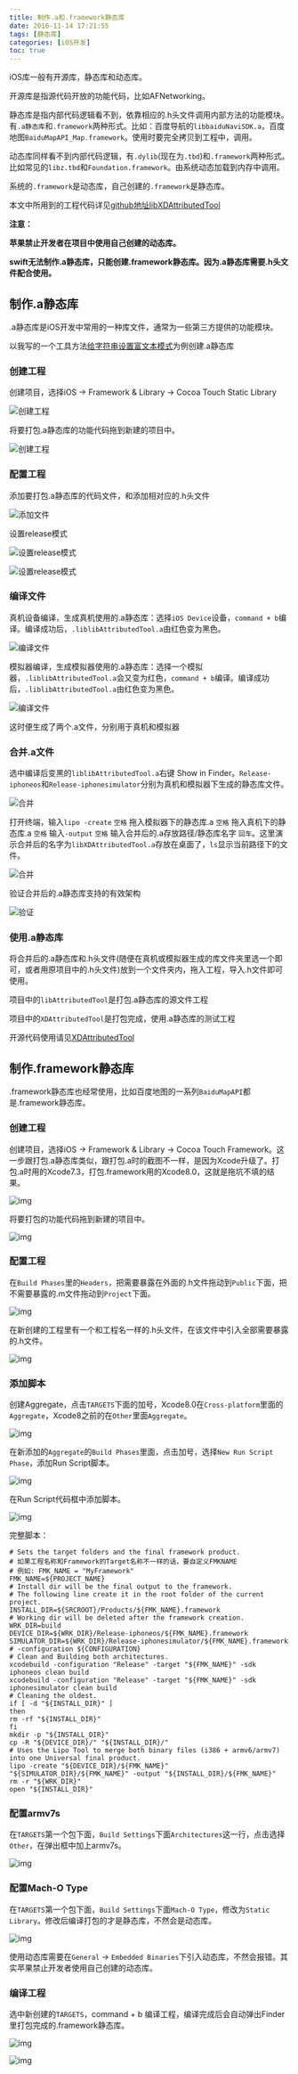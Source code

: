 ```yaml
---
title: 制作.a和.framework静态库
date: 2016-11-14 17:21:55
tags: [静态库]
categories: [iOS开发]
toc: true
---
```


iOS库一般有开源库，静态库和动态库。

开源库是指源代码开放的功能代码，比如AFNetworking。

静态库是指内部代码逻辑看不到，依靠相应的.h头文件调用内部方法的功能模块。有`.a静态库`和`.framework`两种形式。比如：百度导航的`libbaiduNaviSDK.a`，百度地图`BaiduMapAPI_Map.framework`。使用时要完全拷贝到工程中，调用。
<!--more-->

动态库同样看不到内部代码逻辑，有`.dylib`(现在为`.tbd`)和`.framework`两种形式。比如常见的`libz.tbd`和`Foundation.framework`。由系统动态加载到内存中调用。

系统的`.framework`是动态库，自己创建的`.framework`是静态库。

本文中所用到的工程代码详见[github地址libXDAttributedTool](https://github.com/mxdios/libXDAttributedTool)

**注意：**

**苹果禁止开发者在项目中使用自己创建的动态库。**

**swift无法制作.a静态库，只能创建.framework静态库。因为.a静态库需要.h头文件配合使用。**

## 制作.a静态库

.a静态库是iOS开发中常用的一种库文件，通常为一些第三方提供的功能模块。

以我写的一个工具方法[给字符串设置富文本模式](https://github.com/mxdios/XDAttributedTool)为例创建.a静态库

### 创建工程

创建项目，选择iOS -> Framework & Library -> Cocoa Touch Static Library

![创建工程](https://github.com/mxdios/notebook/blob/master/notebooks/images/QQ20160908-0.png?raw=true)

将要打包.a静态库的功能代码拖到新建的项目中。

![创建工程](https://github.com/mxdios/notebook/blob/master/notebooks/images/QQ20160908-1.png?raw=true)

### 配置工程

添加要打包.a静态库的代码文件，和添加相对应的.h头文件

![添加文件](https://github.com/mxdios/notebook/blob/master/notebooks/images/QQ20160909-1.png?raw=true)

设置release模式

![设置release模式](https://github.com/mxdios/notebook/blob/master/notebooks/images/QQ20160909-2.png?raw=true)

![设置release模式](https://github.com/mxdios/notebook/blob/master/notebooks/images/QQ20160909-3.png?raw=true)

### 编译文件

真机设备编译，生成真机使用的.a静态库：选择`iOS Device`设备，`command + b`编译。编译成功后，`.liblibAttributedTool.a`由红色变为黑色。

![编译文件](https://github.com/mxdios/notebook/blob/master/notebooks/images/QQ20160909-4.png?raw=true)

模拟器编译，生成模拟器使用的.a静态库：选择一个模拟器，`.liblibAttributedTool.a`会又变为红色，`command + b`编译。编译成功后，`.liblibAttributedTool.a`由红色变为黑色。

![编译文件](https://github.com/mxdios/notebook/blob/master/notebooks/images/QQ20160909-4.png?raw=true)

这时便生成了两个.a文件，分别用于真机和模拟器

### 合并.a文件

选中编译后变黑的`liblibAttributedTool.a`右键 Show in Finder。`Release-iphoneos`和`Release-iphonesimulator`分别为真机和模拟器下生成的静态库文件。

![合并](https://github.com/mxdios/notebook/blob/master/notebooks/images/QQ20160909-6.png?raw=true)

打开终端，输入`lipo -create` `空格` 拖入模拟器下的静态库.a `空格` 拖入真机下的静态库.a `空格` 输入`-output` `空格` 输入合并后的.a存放路径/静态库名字 `回车`。这里演示合并后的名字为`libXDAttributedTool.a`存放在桌面了，`ls`显示当前路径下的文件。
 
![合并](https://github.com/mxdios/notebook/blob/master/notebooks/images/QQ20160909-7.png?raw=true)

验证合并后的.a静态库支持的有效架构

![验证](https://github.com/mxdios/notebook/blob/master/notebooks/images/QQ20160909-8.png?raw=true)

### 使用.a静态库

将合并后的.a静态库和.h头文件(随便在真机或模拟器生成的库文件夹里选一个即可，或者用原项目中的.h头文件)放到一个文件夹内，拖入工程，导入.h文件即可使用。

项目中的`libAttributedTool`是打包.a静态库的源文件工程

项目中的`XDAttributedTool`是打包完成，使用.a静态库的测试工程

开源代码使用请见[XDAttributedTool](https://github.com/mxdios/XDAttributedTool)

## 制作.framework静态库

.framework静态库也经常使用，比如百度地图的一系列`BaiduMapAPI`都是.framework静态库。

### 创建工程

创建项目，选择iOS -> Framework & Library -> Cocoa Touch Framework。这一步跟打包.a静态库类似，跟打包.a时的截图不一样，是因为Xcode升级了。打包.a时用的Xcode7.3，打包.framework用的Xcode8.0，这就是拖坑不填的结果。

![img](https://raw.githubusercontent.com/mxdios/libXDAttributedTool/master/image/QQ20161014-0.png)

将要打包的功能代码拖到新建的项目中。

![img](https://raw.githubusercontent.com/mxdios/libXDAttributedTool/master/image/QQ20161014-1.png)

### 配置工程

在`Build Phases`里的`Headers`，把需要暴露在外面的.h文件拖动到`Public`下面，把不需要暴露的.m文件拖动到`Project`下面。

![img](https://raw.githubusercontent.com/mxdios/libXDAttributedTool/master/image/QQ20161014-2.png)

在新创建的工程里有一个和工程名一样的.h头文件，在该文件中引入全部需要暴露的.h文件。

![img](https://raw.githubusercontent.com/mxdios/libXDAttributedTool/master/image/QQ20161014-3.png)

### 添加脚本

创建Aggregate，点击`TARGETS`下面的加号，Xcode8.0在`Cross-platform`里面的`Aggregate`，Xcode8之前的在`Other`里面`Aggregate`。

![img](https://raw.githubusercontent.com/mxdios/libXDAttributedTool/master/image/2016-10-144.30.53.png)

在新添加的`Aggregate`的`Build Phases`里面，点击加号，选择`New Run Script Phase`，添加Run Script脚本。

![img](https://raw.githubusercontent.com/mxdios/libXDAttributedTool/master/image/2016-10-144.44.46.png)

在Run Script代码框中添加脚本。

![img](https://raw.githubusercontent.com/mxdios/libXDAttributedTool/master/image/QQ20161014-4.png)

完整脚本：

```Script
# Sets the target folders and the final framework product.
# 如果工程名称和Framework的Target名称不一样的话，要自定义FMKNAME
# 例如: FMK_NAME = "MyFramework"
FMK_NAME=${PROJECT_NAME}
# Install dir will be the final output to the framework.
# The following line create it in the root folder of the current project.
INSTALL_DIR=${SRCROOT}/Products/${FMK_NAME}.framework
# Working dir will be deleted after the framework creation.
WRK_DIR=build
DEVICE_DIR=${WRK_DIR}/Release-iphoneos/${FMK_NAME}.framework
SIMULATOR_DIR=${WRK_DIR}/Release-iphonesimulator/${FMK_NAME}.framework
# -configuration ${CONFIGURATION}
# Clean and Building both architectures.
xcodebuild -configuration "Release" -target "${FMK_NAME}" -sdk iphoneos clean build
xcodebuild -configuration "Release" -target "${FMK_NAME}" -sdk iphonesimulator clean build
# Cleaning the oldest.
if [ -d "${INSTALL_DIR}" ]
then
rm -rf "${INSTALL_DIR}"
fi
mkdir -p "${INSTALL_DIR}"
cp -R "${DEVICE_DIR}/" "${INSTALL_DIR}/"
# Uses the Lipo Tool to merge both binary files (i386 + armv6/armv7) into one Universal final product.
lipo -create "${DEVICE_DIR}/${FMK_NAME}" "${SIMULATOR_DIR}/${FMK_NAME}" -output "${INSTALL_DIR}/${FMK_NAME}"
rm -r "${WRK_DIR}"
open "${INSTALL_DIR}"
```

### 配置armv7s

在`TARGETS`第一个包下面，`Build Settings`下面`Architectures`这一行，点击选择`Other`，在弹出框中加上armv7s。

![img](https://raw.githubusercontent.com/mxdios/libXDAttributedTool/master/image/QQ20161014-5.png)

### 配置Mach-O Type

在`TARGETS`第一个包下面，`Build Settings`下面`Mach-O Type`，修改为`Static Library`。修改后编译打包的才是静态库，不然会是动态库。

![img](http://oalg33nuc.bkt.clouddn.com/2017-07-26-11-05-33.png)

使用动态库需要在`General` -> `Embedded Binaries`下引入动态库，不然会报错。其实苹果禁止开发者使用自己创建的动态库。

### 编译工程

选中新创建的`TARGETS`，command + b 编译工程，编译完成后会自动弹出Finder里打包完成的.framework静态库。

![img](https://raw.githubusercontent.com/mxdios/libXDAttributedTool/master/image/QQ20161014-6.png)

![img](https://raw.githubusercontent.com/mxdios/libXDAttributedTool/master/image/QQ20161014-8.png)




